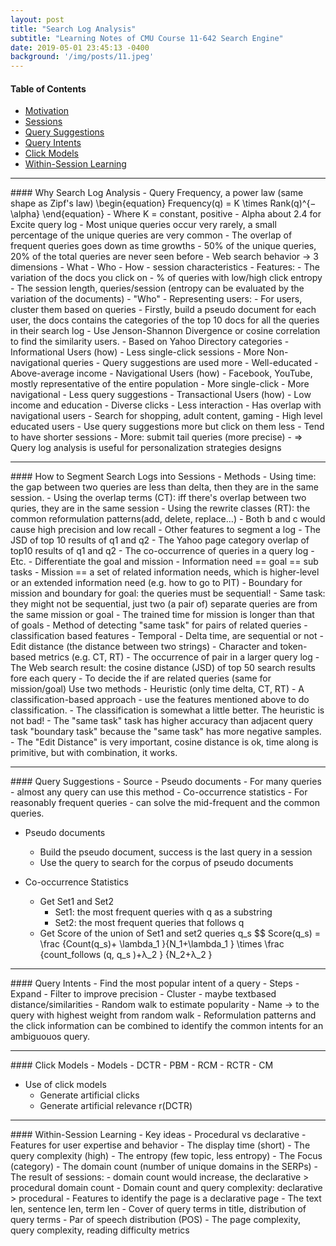 ```yaml
---
layout: post
title: "Search Log Analysis"
subtitle: "Learning Notes of CMU Course 11-642 Search Engine"
date: 2019-05-01 23:45:13 -0400
background: '/img/posts/11.jpeg'
---
```

#### Table of Contents
- <a href="#motivation">Motivation</a>
- <a href="#session">Sessions</a>
- <a href="#suggestion">Query Suggestions</a>
- <a href="#intent">Query Intents</a>
- <a href="#click">Click Models</a>
- <a href="#within">Within-Session Learning</a>

<div id="#motivation"/>
<hr>
#### Why Search Log Analysis
- Query Frequency, a power law (same shape as Zipf's law)
\begin{equation}
    Frequency(q) = K \times Rank(q)^{−\alpha}
\end{equation}
    - Where K = constant, positive
    - Alpha about 2.4 for Excite query log
    - Most unique queries occur very rarely, a small percentage of the unique queries are very common
    - The overlap of frequent queries goes down as time growths
    - 50% of the unique queries, 20% of the total queries are never seen before
- Web search behavior -> 3 dimensions
    - What
    - Who
    - How - session characteristics
        - Features:
            - The variation of the docs you click on 
            - % of queries with low/high click entropy
                - The session length, queries/session (entropy can be evaluated by the variation of the documents)
- "Who"
    - Representing users:
        - For users, cluster them based on queries
        - Firstly, build a pseudo document for each user, the docs contains the categories of the top 10 docs for all the queries in their search log
        - Use Jenson-Shannon Divergence or cosine correlation to find the similarity users.
        - Based on Yahoo Directory categories
    - Informational Users (how)
        - Less single-click sessions
        - More Non-navigational queries
        - Query suggestions are used more
        - Well-educated
        - Above-average income
    - Navigational Users (how)
        - Facebook, YouTube, mostly representative of the entire population
        - More single-click
        - More navigational
        - Less query suggestions
    - Transactional Users (how)
        - Low income and education
        - Diverse clicks
        - Less interaction
        - Has overlap with navigational users
        - Search for shopping, adult content, gaming
    - High level educated users
        - Use query suggestions more but click on them less
        - Tend to have shorter sessions
        - More: submit tail queries (more precise)
    - => Query log analysis is useful for personalization strategies designs

<div id="session"/>
<hr>
#### How to Segment Search Logs into Sessions
- Methods
    - Using time: the gap between two queries are less than delta, then they are in the same session.
    - Using the overlap terms (CT): iff there's overlap between two quries, they are in the same session
    - Using the rewrite classes (RT): the common reformulation patterns(add, delete, replace…) 
    - Both b and c would cause high precision and low recall
    - Other features to segment a log
        - The JSD of top 10 results of q1 and q2
        - The Yahoo page category overlap of top10 results of q1 and q2
        - The co-occurrence of queries in a query log
        - Etc.
- Differentiate the goal and mission
    - Information need == goal == sub tasks
    - Mission == a set of related information needs, which is higher-level or an extended information need (e.g. how to go to PIT)
    - Boundary for mission and boundary for goal: the queries must be sequential!
    - Same task: they might not be sequential, just two (a pair of) separate queries are from the same mission or goal
    - The trained time for mission is longer than that of goals
    - Method of detecting "same task" for pairs of related queries - classification based features
        - Temporal
            - Delta time, are sequential or not 
        - Edit distance (the distance between two strings)
            - Character and token-based metrics (e.g. CT, RT)
        - The occurrence of <q1, q2> pair in a larger query log
        - The Web search result: the cosine distance (JSD) of top 50 search results fore each query 
        - To decide the if <q1, q2> are related queries (same for mission/goal) Use two methods
            - Heuristic (only time delta, CT, RT)
            - A classification-based approach - use the features mentioned above to do classification.
            - The classification is somewhat a little better. The heuristic is not bad!
        - The "same task" task has higher accuracy than adjacent query task "boundary task" because the "same task" has more negative samples.
        - The "Edit Distance" is very important, cosine distance is ok, time along is primitive, but with combination, it works.





<div id="suggestion"/>
<hr>
#### Query Suggestions
- Source
    - Pseudo documents
        - For many queries - almost any query can use this method
    - Co-occurrence statistics
        - For reasonably frequent queries - can solve the mid-frequent and the common queries. 

- Pseudo documents
    - Build the pseudo document, success is the last query in a session
    - Use the query to search for the corpus of pseudo documents

- Co-occurrence Statistics
    - Get Set1 and Set2
        - Set1: the most frequent queries with q as a substring
        - Set2: the most frequent queries that follows q
    - Get Score of the union of Set1 and set2 queries q_s
        $$ Score(q_s) = \frac {Count(q_s)+ \lambda_1 }{N_1+\lambda_1  } \times \frac {count_follows (q, q_s )+λ_2 } {N_2+λ_2 }

<div id="intent"/>
<hr>
#### Query Intents
- Find the most popular intent of a query
    - Steps
        - Expand
        - Filter to improve precision
        - Cluster - maybe textbased distance/similarities
        - Random walk to estimate popularity
        - Name → to the query with highest weight from random walk
    - Reformulation patterns and the click information can be combined  to identify the common intents for an ambiguouos query.

<div id="click"/>
<hr>
#### Click Models
- Models
    - DCTR
    - PBM
    - RCM
    - RCTR
    - CM

- Use of click models
    - Generate artificial clicks
    - Generate artificial relevance r(DCTR)

<div id="within"/>
<hr>
#### Within-Session Learning
- Key ideas
- Procedural vs declarative
- Features for user expertise and behavior
    - The display time (short)
    - The query complexity (high)
    - The entropy (few topic, less entropy)
    - The Focus (category)
    - The domain count (number of unique domains in the SERPs)
- The result of sessions:
    - domain count would increase, the declarative > procedural domain count
    - Domain count and query complexity: declarative > procedural
    - Features to identify the page is a declarative page
        - The text len, sentence len, term len
        - Cover of query terms in title, distribution of query terms
        - Par of speech distribution (POS)
        - The page complexity, query complexity, reading difficulty metrics


